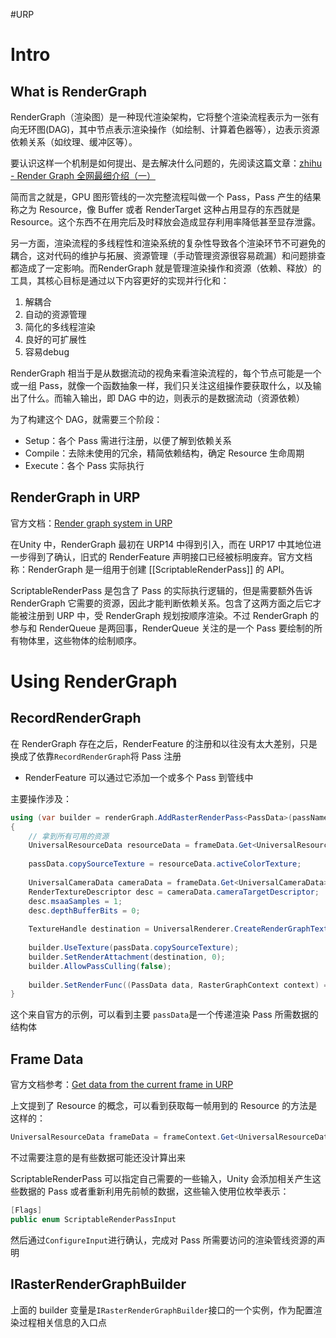 #URP 
# Intro

## What is RenderGraph

RenderGraph（渲染图）是一种现代渲染架构，它将整个渲染流程表示为一张有向无环图(DAG)，其中节点表示渲染操作（如绘制、计算着色器等），边表示资源依赖关系（如纹理、缓冲区等）。

要认识这样一个机制是如何提出、是去解决什么问题的，先阅读这篇文章：[zhihu - Render Graph 全网最细介绍（一）](https://zhuanlan.zhihu.com/p/582098945)

简而言之就是，GPU 图形管线的一次完整流程叫做一个 Pass，Pass 产生的结果称之为 Resource，像 Buffer 或者 RenderTarget 这种占用显存的东西就是 Resource。这个东西不在用完后及时释放会造成显存利用率降低甚至显存泄露。

另一方面，渲染流程的多线程性和渲染系统的复杂性导致各个渲染环节不可避免的耦合，这对代码的维护与拓展、资源管理（手动管理资源很容易疏漏）和问题排查都造成了一定影响。而RenderGraph 就是管理渲染操作和资源（依赖、释放）的工具，其核心目标是通过以下内容更好的实现并行化和：

1. 解耦合
2. 自动的资源管理
3. 简化的多线程渲染
4. 良好的可扩展性
5. 容易debug

RenderGraph 相当于是从数据流动的视角来看渲染流程的，每个节点可能是一个或一组 Pass，就像一个函数抽象一样，我们只关注这组操作要获取什么，以及输出了什么。而输入输出，即 DAG
中的边，则表示的是数据流动（资源依赖）

为了构建这个 DAG，就需要三个阶段：

- Setup：各个 Pass 需进行注册，以便了解到依赖关系
- Compile：去除未使用的冗余，精简依赖结构，确定 Resource 生命周期
- Execute：各个 Pass 实际执行

## RenderGraph in URP

官方文档：[Render graph system in URP](https://docs.unity3d.com/6000.1/Documentation/Manual/urp/render-graph.html)

在Unity 中，RenderGraph 最初在 URP14 中得到引入，而在 URP17 中其地位进一步得到了确认，旧式的 RenderFeature 声明接口已经被标明废弃。官方文档称：RenderGraph 是一组用于创建 [[ScriptableRenderPass]] 的 API。

ScriptableRenderPass 是包含了 Pass 的实际执行逻辑的，但是需要额外告诉 RenderGraph 它需要的资源，因此才能判断依赖关系。包含了这两方面之后它才能被注册到 URP 中，受 RenderGraph 规划按顺序渲染。不过 RenderGraph 的参与和 RenderQueue 是两回事，RenderQueue 关注的是一个 Pass 要绘制的所有物体里，这些物体的绘制顺序。

# Using RenderGraph

## RecordRenderGraph

在 RenderGraph 存在之后，RenderFeature 的注册和以往没有太大差别，只是换成了依靠`RecordRenderGraph`将 Pass 注册

- RenderFeature 可以通过它添加一个或多个 Pass 到管线中

主要操作涉及：

```csharp
using (var builder = renderGraph.AddRasterRenderPass<PassData>(passName, out var passData))
{
	// 拿到所有可用的资源
	UniversalResourceData resourceData = frameData.Get<UniversalResourceData>();
	
	passData.copySourceTexture = resourceData.activeColorTexture;
	
	UniversalCameraData cameraData = frameData.Get<UniversalCameraData>();
	RenderTextureDescriptor desc = cameraData.cameraTargetDescriptor;
	desc.msaaSamples = 1;
	desc.depthBufferBits = 0;
	
	TextureHandle destination = UniversalRenderer.CreateRenderGraphTexture(renderGraph, desc, "CopyTexture", false);
	
	builder.UseTexture(passData.copySourceTexture);
	builder.SetRenderAttachment(destination, 0);
	builder.AllowPassCulling(false);
	
	builder.SetRenderFunc((PassData data, RasterGraphContext context) => ExecutePass(data, context));
}
```

这个来自官方的示例，可以看到主要
`passData`是一个传递渲染 Pass 所需数据的结构体
## Frame Data

官方文档参考：[Get data from the current frame in URP](https://docs.unity3d.com/6000.1/Documentation/Manual/urp/accessing-frame-data.html)

上文提到了 Resource 的概念，可以看到获取每一帧用到的 Resource 的方法是这样的：

```csharp
UniversalResourceData frameData = frameContext.Get<UniversalResourceData>();
```

不过需要注意的是有些数据可能还没计算出来

ScriptableRenderPass 可以指定自己需要的一些输入，Unity 会添加相关产生这些数据的 Pass 或者重新利用先前帧的数据，这些输入使用位枚举表示：

```csharp
[Flags]
public enum ScriptableRenderPassInput
```

然后通过`ConfigureInput`进行确认，完成对 Pass 所需要访问的渲染管线资源的声明
## IRasterRenderGraphBuilder

上面的 builder 变量是`IRasterRenderGraphBuilder`接口的一个实例，作为配置渲染过程相关信息的入口点